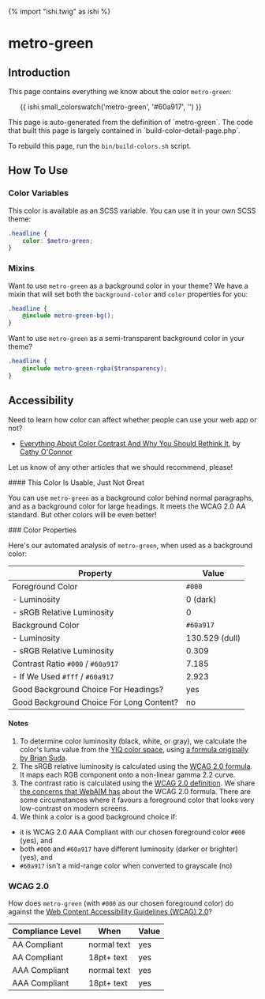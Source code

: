 {% import "ishi.twig" as ishi %}
# metro-green

## Introduction

This page contains everything we know about the color `metro-green`:

<div class="grid">
    <div class="cell">
        <div class="swatch">
            <ul>
                {{ ishi.small_colorswatch('metro-green', '#60a917', '') }}
            </ul>
        </div>
    </div>
</div>

<div class="callout attention" markdown="1">
This page is auto-generated from the definition of `metro-green`. The code that built this page is largely contained in `build-color-detail-page.php`.

To rebuild this page, run the `bin/build-colors.sh` script.
</div>

## How To Use

### Color Variables

This color is available as an SCSS variable. You can use it in your own SCSS theme:

```scss
.headline {
    color: $metro-green;
}
```

### Mixins

Want to use `metro-green` as a background color in your theme? We have a mixin that will set both the `background-color` and `color` properties for you:

```scss
.headline {
    @include metro-green-bg();
}
```

Want to use `metro-green` as a semi-transparent background color in your theme?

```scss
.headline {
    @include metro-green-rgba($transparency);
}
```

## Accessibility

Need to learn how color can affect whether people can use your web app or not?

* [Everything About Color Contrast And Why You Should Rethink It](https://www.smashingmagazine.com/2014/10/color-contrast-tips-and-tools-for-accessibility/), by [Cathy O'Connor](http://www.twitter.com/cagocon)

Let us know of any other articles that we should recommend, please!
<div class="callout warning" markdown="1">
#### This Color Is Usable, Just Not Great

You can use `metro-green` as a background color behind normal paragraphs, and as a background color for large headings. It meets the WCAG 2.0 AA standard. But other colors will be even better!
</div>
### Color Properties

Here's our automated analysis of `metro-green`, when used as a background color:

Property | Value
---------|------
Foreground Color | `#000`
- Luminosity | 0 (dark)
- sRGB Relative Luminosity | 0
Background Color | `#60a917`
- Luminosity | 130.529 (dull)
- sRGB Relative Luminosity | 0.309
Contrast Ratio `#000` / `#60a917` | 7.185
- If We Used `#fff` / `#60a917` | 2.923
Good Background Choice For Headings? | yes
Good Background Choice For Long Content? | no

#### Notes

1. To determine color luminosity (black, white, or gray), we calculate the color's luma value from the [YIQ color space](https://en.wikipedia.org/wiki/YIQ), using [a formula originally by Brian Suda](https://24ways.org/2010/calculating-color-contrast/).
1. The sRGB relative luminosity is calculated using the [WCAG 2.0 formula](https://www.w3.org/TR/WCAG20/#relativeluminancedef). It maps each RGB component onto a non-linear gamma 2.2 curve.
1. The contrast ratio is calculated using the [WCAG 2.0 definition](https://www.w3.org/TR/2008/REC-WCAG20-20081211/#contrast-ratiodef). We share [the concerns that WebAIM has](http://webaim.org/blog/wcag-2-1-feedback/) about the WCAG 2.0 formula. There are some circumstances where it favours a foreground color that looks very low-contrast on modern screens.
1. We think a color is a good background choice if:
  - it is WCAG 2.0 AAA Compliant with our chosen foreground color `#000` (yes), and
  - both `#000` and `#60a917` have different luminosity (darker or brighter) (yes), and
  - `#60a917` isn't a mid-range color when converted to grayscale (no)

### WCAG 2.0

How does `metro-green` (with `#000` as our chosen foreground color) do against the [Web Content Accessibility Guidelines (WCAG) 2.0](https://www.w3.org/TR/WCAG20/)?

Compliance Level | When | Value
-----------------|------|------
AA Compliant | normal text | yes
AA Compliant | 18pt+ text | yes
AAA Compliant | normal text | yes
AAA Compliant | 18pt+ text | yes